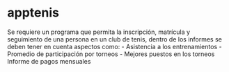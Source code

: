 # apptenis
Se requiere un programa que permita la inscripción, matrícula y seguimiento de una persona en un club de tenis, dentro de los informes se deben tener en cuenta aspectos como: 
	- Asistencia a los entrenamientos
	- Promedio de participación por torneos
	- Mejores puestos en los torneos 
Informe de pagos mensuales
